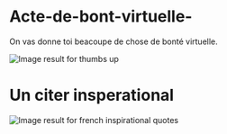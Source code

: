 # Acte-de-bont-virtuelle-
On vas donne toi beacoupe de chose de bonté virtuelle.  

<img src="https://media.istockphoto.com/vectors/like-icon-vector-design-vector-id1175303918?k=6&amp;m=1175303918&amp;s=612x612&amp;w=0&amp;h=AKhAy61wfqwi_1IuevpWQTpHYBXEhUnNoGmDqt7l2H8=" alt="Image result for thumbs up"/>


# Un citer insperational

<img src="https://snippetsofparis.com/wp-content/uploads/2020/09/black-frame-mockup-portrait-1.jpg" alt="Image result for french inspirational quotes"/>



